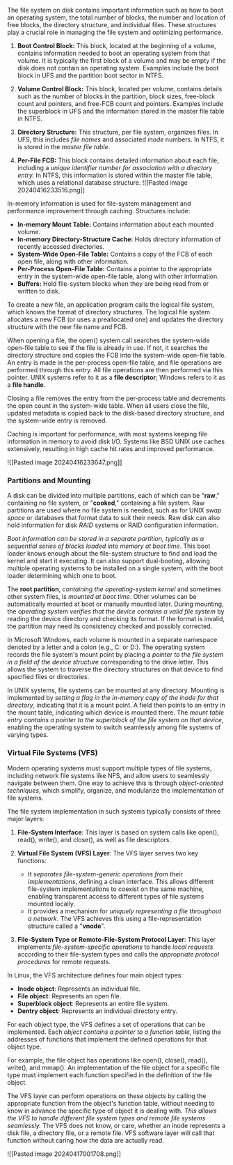 The file system on disk contains important information such as how to boot an operating system, the total number of blocks, the number and location of free blocks, the directory structure, and individual files. These structures play a crucial role in managing the file system and optimizing performance.

1. **Boot Control Block:** This block, located at the beginning of a volume, contains information needed to boot an operating system from that volume. It is typically the first block of a volume and may be empty if the disk does not contain an operating system. Examples include the boot block in UFS and the partition boot sector in NTFS.

2. **Volume Control Block:** This block, located per volume, contains details such as the number of blocks in the partition, block sizes, free-block count and pointers, and free-FCB count and pointers. Examples include the superblock in UFS and the information stored in the master file table in NTFS.

3. **Directory Structure:** This structure, per file system, organizes files. In UFS, this includes *file names* and associated *inode* numbers. In NTFS, it is stored in the *master file table*.

4. **Per-File FCB:** This block contains detailed information about each file, including a *unique identifier number for association with a directory entry.* In NTFS, this information is stored within the master file table, which uses a relational database structure.
![[Pasted image 20240416233516.png]]

In-memory information is used for file-system management and performance improvement through caching. Structures include:

- **In-memory Mount Table:** Contains information about each mounted volume.
- **In-memory Directory-Structure Cache:** Holds directory information of recently accessed directories.
- **System-Wide Open-File Table:** Contains a copy of the FCB of each open file, along with other information.
- **Per-Process Open-File Table:** Contains a pointer to the appropriate entry in the system-wide open-file table, along with other information.
- **Buffers:** Hold file-system blocks when they are being read from or written to disk.

To create a new file, an application program calls the logical file system, which knows the format of directory structures. The logical file system allocates a new FCB (or uses a preallocated one) and updates the directory structure with the new file name and FCB.

When opening a file, the open() system call searches the system-wide open-file table to see if the file is already in use. If not, it searches the directory structure and copies the FCB into the system-wide open-file table. An entry is made in the per-process open-file table, and file operations are performed through this entry. All file operations are then performed via this pointer. UNIX systems refer to it as a **file descriptor**; Windows refers to it as a **file handle**.

Closing a file removes the entry from the per-process table and decrements the open count in the system-wide table. When all users close the file, updated metadata is copied back to the disk-based directory structure, and the system-wide entry is removed.

Caching is important for performance, with most systems keeping file information in memory to avoid disk I/O. Systems like BSD UNIX use caches extensively, resulting in high cache hit rates and improved performance.

![[Pasted image 20240416233647.png]]

### Partitions and Mounting
A disk can be divided into multiple partitions, each of which can be "**raw**," containing no file system, or "**cooked**," containing a file system. Raw partitions are used where no file system is needed, such as for UNIX *swap space* or databases that format data to suit their needs. Raw disk can also hold information for disk *RAID* systems or RAID configuration information.

*Boot information can be stored in a separate partition, typically as a sequential series of blocks loaded into memory at boot time*. This boot loader knows enough about the file-system structure to find and load the kernel and start it executing. It can also support dual-booting, allowing multiple operating systems to be installed on a single system, with the boot loader determining which one to boot.

The **root partition**, *containing the operating-system kernel* and sometimes other system files, is *mounted at boot time*. Other volumes can be automatically mounted at boot or manually mounted later. During mounting, the *operating system verifies that the device contains a valid file system* by reading the device directory and checking its format. If the format is invalid, the partition may need its consistency checked and possibly corrected.

In Microsoft Windows, each volume is mounted in a separate namespace denoted by a letter and a colon (e.g., C: or D:). The operating system records the file system's mount point by placing a *pointer to the file system in a field of the device structure* corresponding to the drive letter. This allows the system to traverse the directory structures on that device to find specified files or directories.

In UNIX systems, file systems can be mounted at any directory. Mounting is implemented by *setting a flag in the in-memory copy of the inode for that directory*, indicating that it is a mount point. A field then points to an entry in the mount table, indicating which device is mounted there. The *mount table entry contains a pointer to the superblock of the file system on that device*, enabling the operating system to switch seamlessly among file systems of varying types.

### Virtual File Systems (VFS)

Modern operating systems must support multiple types of file systems, including network file systems like NFS, and allow users to seamlessly navigate between them. One way to achieve this is through *object-oriented techniques*, which simplify, organize, and modularize the implementation of file systems.

The file system implementation in such systems typically consists of three major layers:

1. **File-System Interface**: This layer is based on system calls like open(), read(), write(), and close(), as well as file descriptors.

2. **Virtual File System (VFS) Layer**: The VFS layer serves two key functions:
   - It *separates file-system-generic operations from their implementations*, defining a clean interface. This allows different file-system implementations to coexist on the same machine, enabling transparent access to different types of file systems mounted locally.
   - It provides a mechanism for *uniquely representing a file throughout a network*. The VFS achieves this using a file-representation structure called a "**vnode**". 

3. **File-System Type or Remote-File-System Protocol Layer**: This layer implements *file-system-specific operations* to handle *local requests* according to their file-system types and calls the *appropriate protocol procedures* for remote requests.

In Linux, the VFS architecture defines four main object types:
- **Inode object**: Represents an individual file.
- **File object**: Represents an open file.
- **Superblock object**: Represents an entire file system.
- **Dentry object**: Represents an individual directory entry.

For each object type, the VFS defines a set of operations that can be implemented. Each *object contains a pointer to a function table*, listing the addresses of functions that implement the defined operations for that object type.

For example, the file object has operations like open(), close(), read(), write(), and mmap(). An implementation of the file object for a specific file type must implement each function specified in the definition of the file object.

The VFS layer can perform operations on these objects by calling the appropriate function from the object's function table, without needing to know in advance the specific type of object it is dealing with. *This allows the VFS to handle different file system types and remote file systems seamlessly.* The VFS does not know, or care, whether an inode represents a disk file, a directory file, or a remote file. VFS software layer will call that function without caring how the data are actually read.

![[Pasted image 20240417001708.png]]

